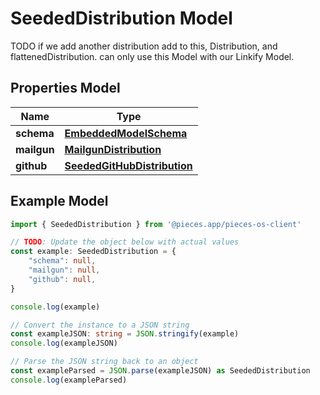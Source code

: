 
# SeededDistribution Model

TODO if we add another distribution add to this, Distribution, and flattenedDistribution.  can only use this Model with our Linkify Model.

## Properties Model

Name | Type
------------ | -------------
**schema** | [**EmbeddedModelSchema**](EmbeddedModelSchema)
**mailgun** | [**MailgunDistribution**](MailgunDistribution)
**github** | [**SeededGitHubDistribution**](SeededGitHubDistribution)

## Example Model

```typescript
import { SeededDistribution } from '@pieces.app/pieces-os-client'

// TODO: Update the object below with actual values
const example: SeededDistribution = {
    "schema": null,
    "mailgun": null,
    "github": null,
}

console.log(example)

// Convert the instance to a JSON string
const exampleJSON: string = JSON.stringify(example)
console.log(exampleJSON)

// Parse the JSON string back to an object
const exampleParsed = JSON.parse(exampleJSON) as SeededDistribution
console.log(exampleParsed)
```


